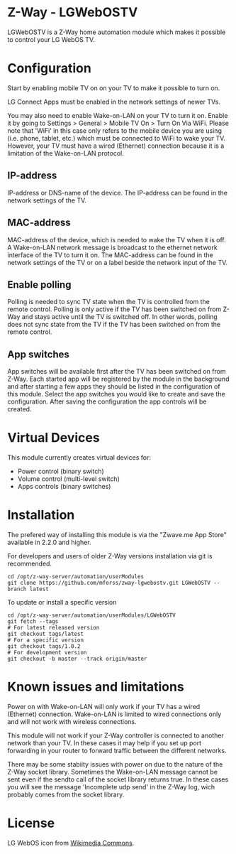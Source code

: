# Z-Way - LGWebOSTV

LGWebOSTV is a Z-Way home automation module which makes it possible to
control your LG WebOS TV.

# Configuration

Start by enabling mobile TV on on your TV to make it possible to turn on.

LG Connect Apps must be enabled in the network settings of newer TVs.

You may also need to enable Wake-on-LAN on your TV to turn it on. Enable 
it by going to Settings > General > Mobile TV On > Turn On Via WiFi. Please 
note that 'WiFi' in this case only refers to the mobile device you are using
(i.e. phone, tablet, etc.) which must be connected to WiFi to wake your TV.
However, your TV must have a wired (Ethernet) connection because it is a 
limitation of the Wake-on-LAN protocol.

## IP-address

IP-address or DNS-name of the device. The IP-address can be found in the
network settings of the TV.

## MAC-address

MAC-address of the device, which is needed to wake the TV when it is off.
A Wake-on-LAN network message is broadcast to the ethernet network interface 
of the TV to turn it on. The MAC-address can be found in the network settings 
of the TV or on a label beside the network input of the TV.

## Enable polling

Polling is needed to sync TV state when the TV is controlled from the remote
control. Polling is only active if the TV has been switched on from Z-Way and
stays active until the TV is switched off. In other words, polling does not
sync state from the TV if the TV has been switched on from the remote control.

## App switches

App switches will be available first after the TV has been switched on from
Z-Way. Each started app will be registered by the module in the background
and after starting a few apps they should be listed in the configuration of
this module. Select the app switches you would like to create and save the 
configuration. After saving the configuration the app controls will be created.

# Virtual Devices

This module currently creates virtual devices for:

* Power control (binary switch)
* Volume control (multi-level switch)
* Apps controls (binary switches)

# Installation

The prefered way of installing this module is via the "Zwave.me App Store"
available in 2.2.0 and higher.

For developers and users of older Z-Way versions installation via git is
recommended.

```shell
cd /opt/z-way-server/automation/userModules
git clone https://github.com/mforss/zway-lgwebostv.git LGWebOSTV --branch latest
```

To update or install a specific version
```shell
cd /opt/z-way-server/automation/userModules/LGWebOSTV
git fetch --tags
# For latest released version
git checkout tags/latest
# For a specific version
git checkout tags/1.0.2
# For development version
git checkout -b master --track origin/master
```

# Known issues and limitations
Power on with Wake-on-LAN will only work if your TV has a wired (Ethernet) connection. 
Wake-on-LAN is limited to wired connections only and will not work with wireless connections.

This module will not work if your Z-Way controller is connected to another network 
than your TV. In these cases it may help if you set up port forwarding in your router
to forward traffic between the different networks.

There may be some stabiity issues with power on due to the nature of the Z-Way socket 
library. Sometimes the Wake-on-LAN message cannot be sent even if the sendto call of 
the socket library returns true. In these cases you will see the message 'Incomplete 
udp send' in the Z-Way log, wich probably comes from the socket library.

# License

LG WebOS icon from [Wikimedia Commons](https://commons.wikimedia.org/wiki/File:LG_WebOS_New.svg).